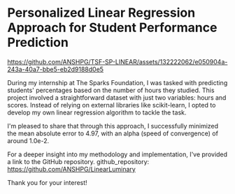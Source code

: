 # Personalized Linear Regression Approach for Student Performance Prediction


https://github.com/ANSHPG/TSF-SP-LINEAR/assets/132222062/e050904a-243a-40a7-bbe5-eb2d9188d0e5

During my internship at The Sparks Foundation, I was tasked with predicting students' percentages based on the number of hours they studied. This project involved a straightforward dataset with just two variables: hours and scores. Instead of relying on external libraries like scikit-learn, I opted to develop my own linear regression algorithm to tackle the task.

I'm pleased to share that through this approach, I successfully minimized the mean absolute error to 4.97, with an alpha (speed of convergence) of around 1.0e-2.

For a deeper insight into my methodology and implementation, I've provided a link to the GitHub repository. 
github_repository:  https://github.com/ANSHPG/LinearLuminary

Thank you for your interest!

